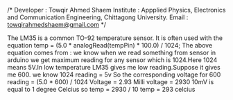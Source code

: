 /*
 Developer : Towqir Ahmed Shaem
 Institute : Appplied Physics, Electronics and Communication Engineering, Chittagong University.
 Email : towqirahmedshaem@gmail.com
 */
 
 The LM35 is a common TO-92 temperature sensor. It is often used with the equation
 temp = (5.0 * analogRead(tempPin) * 100.0) / 1024;
 The above equation comes from :
 we know when we read something from sensor in arduino we get maximum reading for any sensor which is 1024.Here 1024 means 5V.In low    temperature LM35 gives me low reading.Suppose it gives me 600.
 we know 1024 reading = 5v
 So the corresponding voltage for  600 reading = (5.0 * 600) / 1024
 Voltage = 2.93
 Milli voltage = 2930
 10mV is equal to 1 degree Celcius
 so temp = 2930 / 10
 temp = 293 celcius

 

